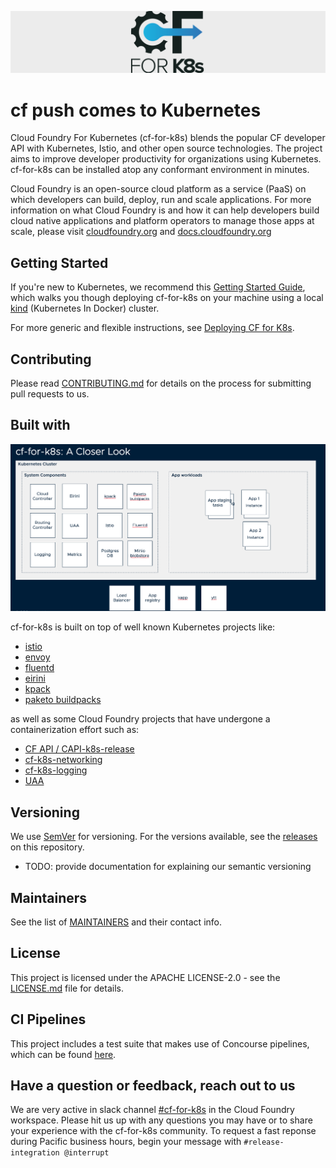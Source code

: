 ![](docs/assets/cf-for-k8s-banner.png)

# cf push comes to Kubernetes

Cloud Foundry For Kubernetes (cf-for-k8s) blends the popular CF developer API with Kubernetes, Istio, and other open source technologies. The project aims to improve developer productivity for organizations using Kubernetes. cf-for-k8s can be installed atop any conformant environment in minutes.

Cloud Foundry is an open-source cloud platform as a service (PaaS) on which developers can build, deploy, run and scale applications. For more information on what Cloud Foundry is and how it can help developers build cloud native applications and platform operators to manage those apps at scale, please visit [cloudfoundry.org](https://cloudfoundry.org) and [docs.cloudfoundry.org](https://docs.cloudfoundry.org/)

## Getting Started
If you're new to Kubernetes, we recommend this [Getting Started Guide](docs/getting-started-tutorial.md), which walks you though deploying cf-for-k8s on your machine using a local [kind](https://kind.sigs.k8s.io/) (Kubernetes In Docker) cluster.

For more generic and flexible instructions, see [Deploying CF for K8s](docs/deploy.md).

## Contributing
Please read [CONTRIBUTING.md](community/CONTRIBUTING.md) for details on the process for submitting pull requests to us.

## Built with
![](docs/assets/architecture.png)

cf-for-k8s is built on top of well known Kubernetes projects like:

- [istio](https://github.com/istio/istio)
- [envoy](https://github.com/envoyproxy/envoy) 
- [fluentd](https://www.fluentd.org/)
- [eirini](https://www.cloudfoundry.org/project-eirini/)
- [kpack](https://github.com/pivotal/kpack)
- [paketo buildpacks](https://paketo.io)

as well as some Cloud Foundry projects that have undergone a containerization effort such as:

- [CF API / CAPI-k8s-release](https://github.com/cloudfoundry/capi-k8s-release)
- [cf-k8s-networking](https://github.com/cloudfoundry/cf-k8s-networking)
- [cf-k8s-logging](https://github.com/cloudfoundry/cf-k8s-logging)
- [UAA](https://github.com/cloudfoundry/uaa)

## Versioning

We use [SemVer](https://semver.org/) for versioning. For the versions available, see the [releases](https://github.com/cloudfoundry/cf-for-k8s/releases) on this repository.

- TODO: provide documentation for explaining our semantic versioning

## Maintainers

See the list of [MAINTAINERS](community/MAINTAINERS.md) and their contact info.

## License

This project is licensed under the APACHE LICENSE-2.0 - see the [LICENSE.md](LICENSE) file for details.

## CI Pipelines

This project includes a test suite that makes use of Concourse pipelines, which can be found [here](https://release-integration.ci.cf-app.com).

## Have a question or feedback, reach out to us

We are very active in slack channel [#cf-for-k8s](https://cloudfoundry.slack.com/archives/CH9LF6V1P) in the Cloud Foundry workspace. Please hit us up with any questions you may have or to share your experience with the cf-for-k8s community. To request a fast reponse during Pacific business hours, begin your message with `#release-integration @interrupt`
